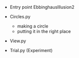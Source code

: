 - Entry point EbbinghausIllusion2

- Circles.py
  - making a circle
  - putting it in the right place
- View.py
- Trial.py (Experiment)


